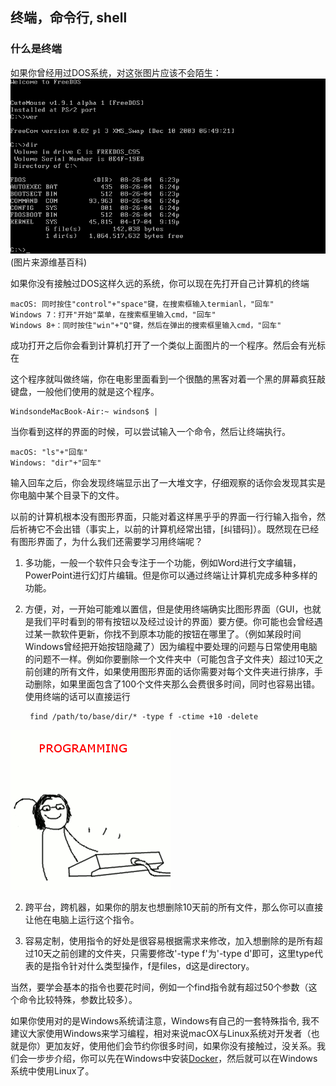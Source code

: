 ## 终端，命令行, shell

### 什么是终端
如果你曾经用过DOS系统，对这张图片应该不会陌生：
![DOS](https://raw.githubusercontent.com/EngineGirl/basic-tutorial/master/imgs/terminal/dos.png)
(图片来源维基百科)

如果你没有接触过DOS这样久远的系统，你可以现在先打开自己计算机的终端

    macOS: 同时按住"control"+"space"键，在搜索框输入termianl，"回车"
    Windows 7：打开"开始"菜单，在搜索框里输入cmd，"回车"
    Windows 8+：同时按住"win"+"Q"键，然后在弹出的搜索框里输入cmd，"回车"

成功打开之后你会看到计算机打开了一个类似上面图片的一个程序。然后会有光标在

这个程序就叫做终端，你在电影里面看到一个很酷的黑客对着一个黑的屏幕疯狂敲键盘，一般他们使用的就是这个程序。

    WindsondeMacBook-Air:~ windson$ |
当你看到这样的界面的时候，可以尝试输入一个命令，然后让终端执行。

    macOS: "ls"+"回车"
    Windows: "dir"+"回车"
输入回车之后，你会发现终端显示出了一大堆文字，仔细观察的话你会发现其实是你电脑中某个目录下的文件。

以前的计算机根本没有图形界面，只能对着这样黑乎乎的界面一行行输入指令，然后祈祷它不会出错（事实上，以前的计算机经常出错，[纠错码]）。既然现在已经有图形界面了，为什么我们还需要学习用终端呢？

1. 多功能，一般一个软件只会专注于一个功能，例如Word进行文字编辑，PowerPoint进行幻灯片编辑。但是你可以通过终端让计算机完成多种多样的功能。

2. 方便，对，一开始可能难以置信，但是使用终端确实比图形界面（GUI，也就是我们平时看到的带有按钮以及经过设计的界面）要方便。你可能也会曾经遇过某一款软件更新，你找不到原本功能的按钮在哪里了。（例如某段时间Windows曾经把开始按钮隐藏了）因为编程中要处理的问题与日常使用电脑的问题不一样。例如你要删除一个文件夹中（可能包含子文件夹）超过10天之前创建的所有文件，如果使用图形界面的话你需要对每个文件夹进行排序，手动删除，如果里面包含了100个文件夹那么会费很多时间，同时也容易出错。使用终端的话可以直接运行

        find /path/to/base/dir/* -type f -ctime +10 -delete

![programing](https://raw.githubusercontent.com/EngineGirl/basic-tutorial/master/imgs/terminal/programming-animation.gif)

2. 跨平台，跨机器，如果你的朋友也想删除10天前的所有文件，那么你可以直接让他在电脑上运行这个指令。

3. 容易定制，使用指令的好处是很容易根据需求来修改，加入想删除的是所有超过10天之前创建的文件夹，只需要修改'-type f'为'-type d'即可，这里type代表的是指令针对什么类型操作，f是files，d这是directory。

当然，要学会基本的指令也要花时间，例如一个find指令就有超过50个参数（这个命令比较特殊，参数比较多）。

如果你使用对的是Windows系统请注意，Windows有自己的一套特殊指令, 我不建议大家使用Windows来学习编程，相对来说macOX与Linux系统对开发者（也就是你）更加友好，使用他们会节约你很多时间，如果你没有接触过，没关系。我们会一步步介绍，你可以先在Windows中安装[Docker](#../Docker基础/Windows系统安装Docker教程.md)，然后就可以在Windows系统中使用Linux了。
